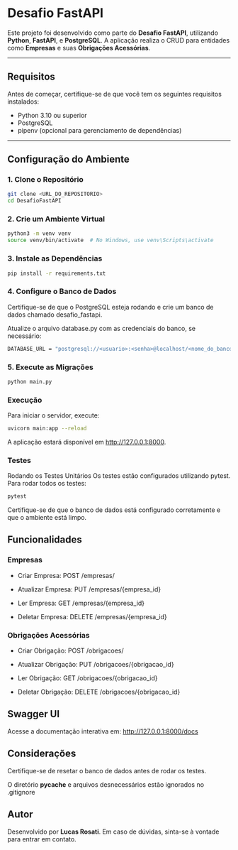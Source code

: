 # Desafio FastAPI

Este projeto foi desenvolvido como parte do **Desafio FastAPI**, utilizando **Python**, **FastAPI**, e **PostgreSQL**. A aplicação realiza o CRUD para entidades como **Empresas** e suas **Obrigações Acessórias**.

---

## **Requisitos**

Antes de começar, certifique-se de que você tem os seguintes requisitos instalados:

- Python 3.10 ou superior
- PostgreSQL
- pipenv (opcional para gerenciamento de dependências)

---

## **Configuração do Ambiente**

### 1. Clone o Repositório

```bash
git clone <URL_DO_REPOSITORIO>
cd DesafioFastAPI
```

### 2. Crie um Ambiente Virtual

```bash
python3 -m venv venv
source venv/bin/activate  # No Windows, use venv\Scripts\activate
```

### 3. Instale as Dependências
```bash
pip install -r requirements.txt
```

### 4. Configure o Banco de Dados
Certifique-se de que o PostgreSQL esteja rodando e crie um banco de dados chamado desafio_fastapi.

Atualize o arquivo database.py com as credenciais do banco, se necessário:
```bash
DATABASE_URL = "postgresql://<usuario>:<senha>@localhost/<nome_do_banco>"
```

### 5. Execute as Migrações
```bash
python main.py
```

### Execução

Para iniciar o servidor, execute:
```bash
uvicorn main:app --reload
```
A aplicação estará disponível em http://127.0.0.1:8000.

### Testes
Rodando os Testes Unitários
Os testes estão configurados utilizando pytest. Para rodar todos os testes:
```bash
pytest
```
Certifique-se de que o banco de dados está configurado corretamente e que o ambiente está limpo.

## Funcionalidades
### Empresas

- Criar Empresa: POST /empresas/

- Atualizar Empresa: PUT /empresas/{empresa_id}

- Ler Empresa: GET /empresas/{empresa_id}

- Deletar Empresa: DELETE /empresas/{empresa_id}

### Obrigações Acessórias
- Criar Obrigação: POST /obrigacoes/

- Atualizar Obrigação: PUT /obrigacoes/{obrigacao_id}

- Ler Obrigação: GET /obrigacoes/{obrigacao_id}

- Deletar Obrigação: DELETE /obrigacoes/{obrigacao_id}

## Swagger UI
Acesse a documentação interativa em:
http://127.0.0.1:8000/docs

## Considerações
Certifique-se de resetar o banco de dados antes de rodar os testes.

O diretório __pycache__ e arquivos desnecessários estão ignorados no .gitignore

## Autor
Desenvolvido por **Lucas Rosati**.
Em caso de dúvidas, sinta-se à vontade para entrar em contato.
